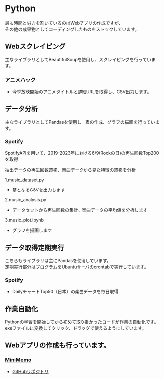 # Python  
最も時間と労力を割いているのはWebアプリの作成ですが、  
その他の成果物としてコーディングしたものをストックしています。  
  
## Webスクレイピング  
主なライブラリとしてBeautifulSoupを使用し、スクレイピングを行っています。  
  
### アニメハック  
  
- 今季放映開始のアニメタイトルと詳細URLを取得し、CSV出力します。  
  
## データ分析  
主なライブラリとしてPandasを使用し、表の作成、グラフの描画を行っています。  
  
### Spotify  

SpotifyAPIを用いて、2019-2023年における6/9(Rockの日)の再生回数Top200を取得

抽出データの再生回数遷移、楽曲データから見た特徴の遷移を分析  
  
1.music_dataset.py  
- 基となるCSVを出力します  
  
2.music_analysis.py  
- データセットから再生回数の集計、楽曲データの平均値を分析します  
  
3.music_plot.ipynb  
- グラフを描画します
  
## データ取得定期実行  
こちらもライブラリは主にPandasを使用しています。  
定期実行部分はプログラムをUbuntuサーバのcrontabで実行しています。  
  
### Spotify  
  
- DailyチャートTop50（日本）の楽曲データを毎日取得
  
## 作業自動化  
Pythonの学習を開始してから初めて取り掛かったコードが作業の自動化です。  
exeファイルに変換してクリック、ドラッグで使えるようにしています。  
  
  
## Webアプリの作成も行っています。  
  
### [MiniMemo](https://yw-app.net)  
  
- [GitHubリポジトリ](https://github.com/Y-Watanabe-Eng/minimemo)
